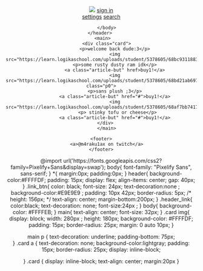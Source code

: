 <html>
    <title>
        main page!@!!
    </title>
    <head>  
    </head>
    <header>
        <div>
        <img src="https://learn.logikaschool.com/uploads/student/5378605/6887363128f8c.png">
        <a href="#" class="link_btn">sign in</a>
        </div>
        <a href="#" class="header_link">settings</a>
           <a href="#" class="header_link">search</a>
           <body>
           
        </body>
    </header> 
     <main>
        <div class="card">
              <p>welcome back dude:3</p>
              <img src="https://learn.logikaschool.com/uploads/student/5378605/68bc9311883a4.jpg"class="p1">
              <p>some rusty dusty ram idk</p>
              <a class="article-but" href>buy1!</a>
              <img src="https://learn.logikaschool.com/uploads/student/5378605/68bd21ab69725.jpg" class="p0">
              <p>sans plush ;3</p>
               <a class="article-but" href="#">buy1!</a> 
              <img src="https://learn.logikaschool.com/uploads/student/5378605/68af7bb74176e.jpg">
                <p> stinky tofu or cheese</p>
              <a class="article-but" href="#">buy1!</a>
        </div> 
        </main>

    <footer>
        <a>@m4raku1ax on twitch</a>
    </footer>
</html>
@import url('https://fonts.googleapis.com/css2?family=Pixelify+Sans&display=swap');
body{
    font-family: "Pixelify Sans", sans-serif;
}
*{
    margin:0px;
    padding:0px;
}
header{
    background-color:#FFFFDF;
    padding: 15px;
    display: flex;
    align-items: center;
    gap: 40px;
}
.link_btn{
    color: black;
    font-size: 24px;
    text-decoration:none ;
    background-color:#E9E9E9 ;
    padding: 10px 42px;
    border-radius: 5px;
   /* height: 156px; */
   text-align: center;
   margin-bottom:200px;
}
.header_link{
color:black;
text-decoration: none;
font-size:24px ;
}
body{
    background-color: #FFFFEB;
}
main{
    text-align: center;
    font-size: 32px;
}
.card img{
    display: block;
    width: 280px ;
    height: 180px;
     background-color: #FFFFDF;
    padding: 15px;
    border-radius: 25px;
    margin: 0 auto 10px;
}

main p {
    text-decoration: underline;
    padding-bottom: 75px;  
}
.card a {
    text-decoration: none;
    background-color:lightgray;
    padding: 15px;
    border-radius: 25px;
    display: inline-block;
   
}
.card {
    display: inline-block;
    text-align: center;
    margin:20px
}

